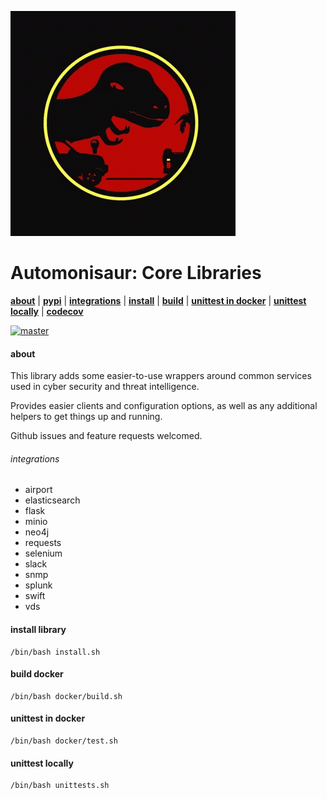![](https://github.com/TheShellLand/automonisaur/raw/master/docs/images/sauruspark.gif)

# Automonisaur: Core Libraries

**[about](#about)** | 
**[pypi](https://pypi.org/project/automonisaur/)** | 
**[integrations](#integrations)** | 
**[install](#install)** | 
**[build](#build)** | 
**[unittest in docker](#unittest-in-docker')** | 
**[unittest locally](#unittest-locally)** | 
**[codecov](https://codecov.io/gh/TheShellLand/automonisaur)**


[![master](https://github.com/TheShellLand/automonisaur/actions/workflows/main.yml/badge.svg)](https://github.com/TheShellLand/automonisaur/actions)

[//]: # ([![codecov]&#40;https://codecov.io/gh/TheShellLand/automonisaur/branch/master/graph/badge.svg&#41;]&#40;https://codecov.io/gh/TheShellLand/automonisaur&#41;)



#### about

This library adds some easier-to-use wrappers around common services used in cyber security and threat intelligence.

Provides easier clients and configuration options, as well as any additional helpers to get things up and running.

Github issues and feature requests welcomed.


###### integrations

- airport
- elasticsearch
- flask
- minio
- neo4j
- requests
- selenium
- slack
- snmp
- splunk
- swift
- vds


#### install library
```shell script
/bin/bash install.sh
```

#### build docker
```shell script
/bin/bash docker/build.sh
```

#### unittest in docker
```shell script
/bin/bash docker/test.sh
```

#### unittest locally
```shell script
/bin/bash unittests.sh
```
